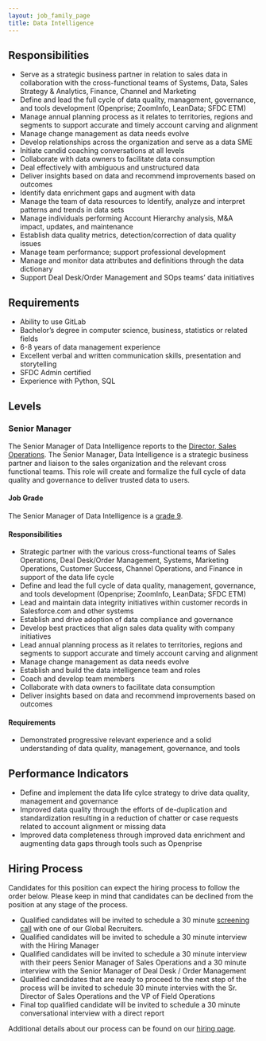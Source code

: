 ```yaml
---
layout: job_family_page
title: Data Intelligence
---
```


## Responsibilities
* Serve as a strategic business partner in relation to sales data in collaboration with the cross-functional teams of Systems, Data, Sales Strategy & Analytics, Finance, Channel and Marketing
* Define and lead the full cycle of data quality, management, governance, and tools development (Openprise; ZoomInfo, LeanData; SFDC ETM)
* Manage annual planning process as it relates to territories, regions and segments to support accurate and timely account carving and alignment
* Manage change management as data needs evolve
* Develop relationships across the organization and serve as a data SME
* Initiate candid coaching conversations at all levels  
* Collaborate with data owners to facilitate data consumption 
* Deal effectively with ambiguous and unstructured data 
* Deliver insights based on data and recommend improvements based on outcomes
* Identify data enrichment gaps and augment with data
* Manage the team of data resources to Identify, analyze and interpret patterns and trends in data sets
* Manage individuals performing Account Hierarchy analysis, M&A impact, updates, and maintenance
* Establish data quality metrics, detection/correction of data quality issues
* Manage team performance; support professional development 
* Manage and monitor data attributes and definitions through the data dictionary
* Support Deal Desk/Order Management and SOps teams’ data initiatives

## Requirements
* Ability to use GitLab
* Bachelor’s degree in computer science, business, statistics or related fields
* 6-8 years of data management experience
* Excellent verbal and written communication skills, presentation and storytelling  
* SFDC Admin certified 
* Experience with Python, SQL

## Levels

### Senior Manager

The Senior Manager of Data Intelligence reports to the [Director, Sales Operations](https://about.gitlab.com/job-families/sales/sales-operations/). The Senior Manager, Data Intelligence is a strategic business partner and liaison to the sales organization and the relevant cross functional teams. This role will create and formalize the full cycle of data quality and governance to deliver trusted data to users.

#### Job Grade
The Senior Manager of Data Intelligence is a [grade 9](/handbook/total-rewards/compensation/compensation-calculator/#gitlab-job-grades).

#### Responsibilities
* Strategic partner with the various cross-functional teams of Sales Operations, Deal Desk/Order Management, Systems, Marketing Operations, Customer Success, Channel Operations, and Finance in support of the data life cycle
* Define and lead the full cycle of data quality, management, governance, and tools development (Openprise; ZoomInfo, LeanData; SFDC ETM)
* Lead and maintain data integrity initiatives within customer records in Salesforce.com and other systems
* Establish and drive adoption of data compliance and governance
* Develop best practices that align sales data quality with company initiatives
* Lead annual planning process as it relates to territories, regions and segments to support accurate and timely account carving and alignment
* Manage change management as data needs evolve
* Establish and build the data intelligence team and roles
* Coach and develop team members   
* Collaborate with data owners to facilitate data consumption 
* Deliver insights based on data and recommend improvements based on outcomes

#### Requirements
* Demonstrated progressive relevant experience and a solid understanding of data quality, management, governance, and tools  

## Performance Indicators
* Define and implement the data life cylce strategy to drive data quality, management and governance
* Improved data quality through the efforts of de-duplication and standardization resulting in a reduction of chatter or case requests related to account alignment or missing data
* Improved data completeness through improved data enrichment and augmenting data gaps through tools such as Openprise 

## Hiring Process
Candidates for this position can expect the hiring process to follow the order below. Please keep in mind that candidates can be declined from the position at any stage of the process.

* Qualified candidates will be invited to schedule a 30 minute [screening call](/handbook/hiring/interviewing/#screening-call) with one of our Global Recruiters.
* Qualified candidates will be invited to schedule a 30 minute interview with the Hiring Manager
* Qualified candidates will be invited to schedule a 30 minute interview with their peers Senior Manager of Sales Operations and a 30 minute interview with the Senior Manager of Deal Desk / Order Management
* Qualified candidates that are ready to proceed to the next step of the process will be invited to schedule 30 minute intervies with the Sr. Director of Sales Operations and the VP of Field Operations
* Final top qualified candidate will be invited to schedule a 30 minute conversational interview with a direct report 

Additional details about our process can be found on our [hiring page](/handbook/hiring/).



